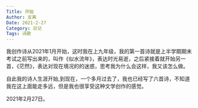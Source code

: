 ```yaml
---
Title: 开始
Author: 支离
Date: 2021-2-27
Category: 日记
Tags: 诗歌
---
```


我创作诗从2021年1月开始，这时我在上九年级，我的第一首诗就是上半学期期末考试之前写出来的，叫作《似水流年》，表达时光易逝，之后紧接着就开始另一首，《茫然》，表达对现在境况的的迷惑，思考我为什么会这样，我又该怎么做。

自此我的诗人生涯开始,到现在，一个多月过去了，我也已经写了六首诗，不知道我在这上面能走多远，但是我也很享受这种文学创作的感觉。

2021年2月27日。
